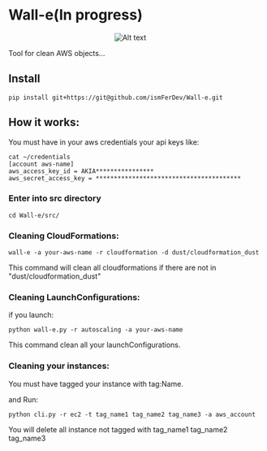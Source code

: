 # Wall-e(In progress)
&nbsp;&nbsp;&nbsp;&nbsp;&nbsp;&nbsp;&nbsp;&nbsp;&nbsp;&nbsp;&nbsp;&nbsp;&nbsp;&nbsp;&nbsp;&nbsp;&nbsp;&nbsp;&nbsp;&nbsp;&nbsp;&nbsp;&nbsp;&nbsp;&nbsp;&nbsp;&nbsp;&nbsp;&nbsp;&nbsp;&nbsp;&nbsp;&nbsp;&nbsp;&nbsp;&nbsp;&nbsp;&nbsp;&nbsp;&nbsp;&nbsp;&nbsp;&nbsp;&nbsp;&nbsp;&nbsp;&nbsp;&nbsp;&nbsp;&nbsp;&nbsp;&nbsp;&nbsp;![Alt text](walle.jpg?raw=true "WALL-E")

Tool for clean AWS objects...
## Install
```
pip install git+https://git@github.com/ismFerDev/Wall-e.git
```

## How it works:
You must have in your aws credentials your api keys like:

```
cat ~/credentials
[account aws-name]
aws_access_key_id = AKIA****************
aws_secret_access_key = ****************************************
```

### Enter into src directory
```
cd Wall-e/src/
```

### Cleaning CloudFormations:
```
wall-e -a your-aws-name -r cloudformation -d dust/cloudformation_dust
```

This command will clean all cloudformations if there are not in "dust/cloudformation_dust"

### Cleaning LaunchConfigurations:
if you launch:

```
python wall-e.py -r autoscaling -a your-aws-name
```
This command clean all your launchConfigurations.

### Cleaning your instances:
You must have tagged your instance with tag:Name.

and Run:

```
python cli.py -r ec2 -t tag_name1 tag_name2 tag_name3 -a aws_account
```

You will delete all instance not tagged with tag_name1 tag_name2 tag_name3 
